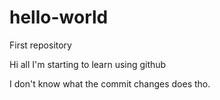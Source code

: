 # hello-world
First repository


Hi all
I'm starting to learn using github

I don't know what the commit changes does tho.
